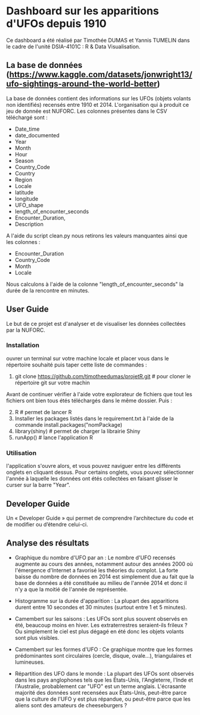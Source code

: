 # Dashboard sur les apparitions d'UFOs depuis 1910

Ce dashboard a été réalisé par Timothée DUMAS et Yannis TUMELIN dans le cadre de l'unité DSIA-4101C : R & Data Visualisation.

## La base de données (https://www.kaggle.com/datasets/jonwright13/ufo-sightings-around-the-world-better)

La base de données contient des informations sur les UFOs (objets volants non identifiés) recensés entre 1910 et 2014. L'organisation qui à produit ce jeu de donnée est NUFORC. Les colonnes présentes dans le CSV téléchargé sont : 
- Date_time
- date_documented
- Year
- Month
- Hour
- Season 
- Country_Code
- Country
- Region
-  Locale
- latitude
- longitude
- UFO_shape
- length_of_encounter_seconds
- Encounter_Duration,
- Description

A l'aide du script clean.py nous retirons les valeurs manquantes ainsi que les colonnes :
- Encounter_Duration
- Country_Code
- Month
- Locale

Nous calculons à l'aide de la colonne "length_of_encounter_seconds" la durée de la rencontre en minutes.

## User Guide

Le but de ce projet est d'analyser et de visualiser les données collectées par la NUFORC. 

### Installation 

ouvrer un terminal sur votre machine locale et placer vous dans le répertoire souhaité puis taper cette liste de commandes  :

1. git clone https://github.com/timotheedumas/projetR.git # pour cloner le répertoire git sur votre machin
 
Avant de continuer vérifier à l'aide votre explorateur de fichiers que tout les fichiers ont bien tous étés téléchargés dans le même dossier. Puis :

2. R # permet de lancer R
3. Installer les packages listés dans le requirement.txt à l'aide de la commande install.packages("nomPackage)
4. library(shiny) # permet de charger la librairie Shiny
5. runApp() # lance l'application R 

### Utilisation

l'application s'ouvre alors, et vous pouvez naviguer entre les différents onglets en cliquant dessus. Pour certains onglets, vous pouvez sélectionner l'année à laquelle les données ont étés collectées en faisant glisser le curser sur la barre "Year".


## Developer Guide

Un « Developer Guide » qui permet de comprendre l’architecture du code et de modifier ou d’étendre celui-ci.

## Analyse des résultats

- Graphique du nombre d'UFO par an :
Le nombre d'UFO recensés augmente au cours des années, notamment autour des années 2000 où l'émergence d'Internet a favorisé les théories du complot. La forte baisse du nombre de données en 2014 est simplement due au fait que la base de données a été constituée au milieu de l'année 2014 et donc il n'y a que la moitié de l'année de représentée.

- Histogramme sur la durée d'apparition :
La plupart des apparitions durent entre 10 secondes et 30 minutes (surtout entre 1 et 5 minutes).

- Camembert sur les saisons :
Les UFOs sont plus souvent observés en été, beaucoup moins en hiver. Les extraterrestres seraient-ils frileux ? Ou simplement le ciel est plus dégagé en été donc les objets volants sont plus visibles.

- Camembert sur les formes d'UFO :
Ce graphique montre que les formes prédominantes sont circulaires (cercle, disque, ovale...), triangulaires et lumineuses.

- Répartition des UFO dans le monde :
La plupart des UFOs sont observés dans les pays anglophones tels que les États-Unis, l'Angleterre, l'Inde et l'Australie, probablement car "UFO" est un terme anglais. L'écrasante majorité des données sont recensées aux États-Unis, peut-être parce que la culture de l'UFO y est plus répandue, ou peut-être parce que les aliens sont des amateurs de cheeseburgers ?
